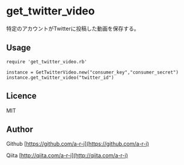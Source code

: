 get_twitter_video
====

特定のアカウントがTwitterに投稿した動画を保存する。

## Usage

```ruby:
require 'get_twitter_video.rb'

instance = GetTwitterVideo.new("consumer_key","consumer_secret")
instance.get_twitter_video("twitter_id")
```

## Licence

MIT

## Author
Github
[https://github.com/a-r-i](https://github.com/a-r-i)

Qiita
[http://qiita.com/a-r-i](http://qiita.com/a-r-i)
